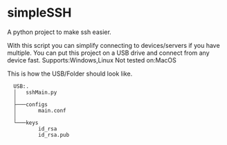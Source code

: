 # simpleSSH
A python project to make ssh easier.


With this script you can simplify connecting to devices/servers if you have multiple.
You can put this project on a USB drive and connect from any device fast.
Supports:Windows,Linux
Not tested on:MacOS

This is how the USB/Folder should look like.

```plaintext
  USB:.
  │   sshMain.py
  │
  ├───configs
  │       main.conf
  │
  └───keys
          id_rsa
          id_rsa.pub
```
